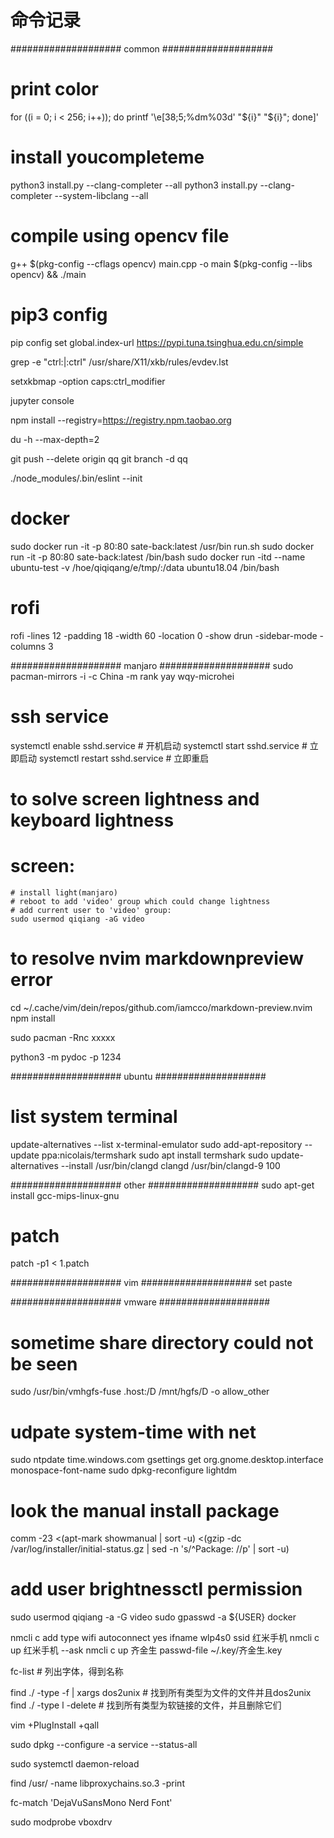 # 命令记录

#################### common ####################

# print color
for ((i = 0; i < 256; i++)); do printf '\e[38;5;%dm%03d' "${i}" "${i}"; done]'

# install youcompleteme
python3 install.py --clang-completer --all
python3 install.py --clang-completer --system-libclang --all

# compile using opencv file
g++ $(pkg-config --cflags opencv) main.cpp -o main $(pkg-config --libs opencv) && ./main

# pip3 config
pip config set global.index-url https://pypi.tuna.tsinghua.edu.cn/simple


grep -e "ctrl:\|:ctrl" /usr/share/X11/xkb/rules/evdev.lst

setxkbmap -option caps:ctrl_modifier

jupyter console

npm install --registry=https://registry.npm.taobao.org

du -h --max-depth=2

git push --delete origin qq
git branch -d qq

./node_modules/.bin/eslint --init

# docker
sudo docker run -it -p 80:80 sate-back:latest /usr/bin run.sh
sudo docker run -it -p 80:80 sate-back:latest /bin/bash
sudo docker run -itd --name ubuntu-test -v /hoe/qiqiqang/e/tmp/:/data ubuntu18.04 /bin/bash

# rofi
rofi -lines 12 -padding 18 -width 60 -location 0 -show drun -sidebar-mode -columns  3





#################### manjaro ####################
sudo pacman-mirrors -i -c China -m rank
yay
wqy-microhei
# ssh service
systemctl enable sshd.service   #   开机启动
systemctl start sshd.service    #   立即启动
systemctl restart sshd.service  #   立即重启

# to solve screen lightness and keyboard lightness
# screen:
    # install light(manjaro)
    # reboot to add 'video' group which could change lightness
    # add current user to 'video' group:
    sudo usermod qiqiang -aG video

# to resolve nvim markdownpreview error
cd ~/.cache/vim/dein/repos/github.com/iamcco/markdown-preview.nvim
npm install

sudo pacman -Rnc xxxxx

python3 -m pydoc -p 1234



#################### ubuntu  ####################
# list system terminal
update-alternatives --list x-terminal-emulator
sudo add-apt-repository --update ppa:nicolais/termshark
sudo apt install termshark
sudo update-alternatives --install /usr/bin/clangd clangd /usr/bin/clangd-9 100




#################### other  ####################
sudo apt-get install gcc-mips-linux-gnu

# patch
patch -p1 < 1.patch


#################### vim   ####################
set paste

#################### vmware ####################
# sometime share directory could not be seen
sudo /usr/bin/vmhgfs-fuse .host:/D /mnt/hgfs/D -o allow_other

# udpate system-time with net
sudo ntpdate time.windows.com
gsettings get org.gnome.desktop.interface monospace-font-name
sudo dpkg-reconfigure lightdm

# look the manual install package
comm -23 <(apt-mark showmanual | sort -u) <(gzip -dc /var/log/installer/initial-status.gz | sed -n 's/^Package: //p' | sort -u)

# add user brightnessctl permission
sudo usermod qiqiang -a -G video
sudo gpasswd -a ${USER} docker

nmcli c add type wifi autoconnect yes ifname wlp4s0 ssid 红米手机
nmcli c up 红米手机 --ask
nmcli c up 齐金生 passwd-file ~/.key/齐金生.key

fc-list # 列出字体，得到名称

find ./ -type -f | xargs dos2unix # 找到所有类型为文件的文件并且dos2unix
find ./ -type l -delete # 找到所有类型为软链接的文件，并且删除它们

vim +PlugInstall +qall

sudo dpkg --configure -a
service --status-all


sudo systemctl daemon-reload

find /usr/ -name libproxychains.so.3 -print


fc-match 'DejaVuSansMono Nerd Font'

sudo modprobe vboxdrv
